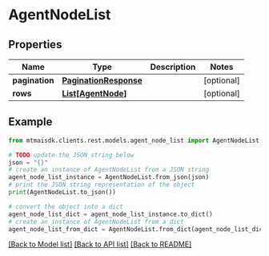# AgentNodeList


## Properties

Name | Type | Description | Notes
------------ | ------------- | ------------- | -------------
**pagination** | [**PaginationResponse**](PaginationResponse.md) |  | [optional] 
**rows** | [**List[AgentNode]**](AgentNode.md) |  | [optional] 

## Example

```python
from mtmaisdk.clients.rest.models.agent_node_list import AgentNodeList

# TODO update the JSON string below
json = "{}"
# create an instance of AgentNodeList from a JSON string
agent_node_list_instance = AgentNodeList.from_json(json)
# print the JSON string representation of the object
print(AgentNodeList.to_json())

# convert the object into a dict
agent_node_list_dict = agent_node_list_instance.to_dict()
# create an instance of AgentNodeList from a dict
agent_node_list_from_dict = AgentNodeList.from_dict(agent_node_list_dict)
```
[[Back to Model list]](../README.md#documentation-for-models) [[Back to API list]](../README.md#documentation-for-api-endpoints) [[Back to README]](../README.md)


